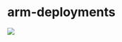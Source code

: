 # arm-deployments
<a href="https://portal.azure.com/#create/Microsoft.Template/uri/https%3A%2F%2Fraw.githubusercontent.com%2Fevertonmc%2Farmdeployments%2Fmaster%2Fazuredeploy.json" target="_blank">
    <img src="http://azuredeploy.net/deploybutton.png"/>
</a>
